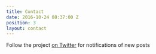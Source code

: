 ```yaml
---
title: Contact
date: 2016-10-24 08:37:00 Z
position: 3
layout: contact
---
```


Follow the project [on Twitter](https://twitter.com/gip_updates) for notifications of new posts
